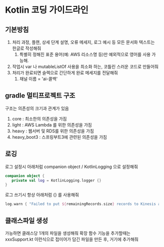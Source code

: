 # Kotlin 코딩 가이드라인

## 기본방침
1. 처리 과정, 플랜, 상세 단계 설명, 오류 메세지, 로그 예시 등 모든 문서화 텍스트는 한글로 작성해줘
   1. 특별히 정해진 표준 용어(예: AWS 리소스명 등)만 예외적으로 영어를 사용 가능해.
2. 작업시 var 나 mutableListOf 사용을 최소화 하는, 코틀린 스러운 코드로 만들어줘
3. 처리가 완료되면 슬렉으로 간단하게 완료 메세지를 전달해줘
   1. 채널 이름 = 'ai-콜백'

## gradle 멀티프로젝트 구조
구조는 의존성의 크기과 관계가 있음
1. core : 최소한의 의존성을 가짐
2. light : AWS Lambda 를 위한 의존성을 가짐
3. heavy : 웹서버 및 RDS를 위한 의존성을 가짐
4. heavy_boot3 : 스프링부트3에 관련된 의존성을 가짐

## 로깅
로그 설정시 아래처럼 companion object /  KotlinLogging 으로 설정해줘
```kotlin
companion object {
   private val log = KotlinLogging.logger {}
}
```
로그 쓰기시 항상 아래처럼 {} 를 사용해줘
```kotlin
log.warn { "Failed to put ${remainingRecords.size} records to Kinesis after $maxRetries retries." }
```

## 클래스파일 생성
가능하면 클래스당 1개의 파일을 생성해줘
확장 함수 기능을 추가할때는 xxxSupport.kt 이런식으로 접미어가 담긴 파일을 만든 후, 거기에 추가해줘

